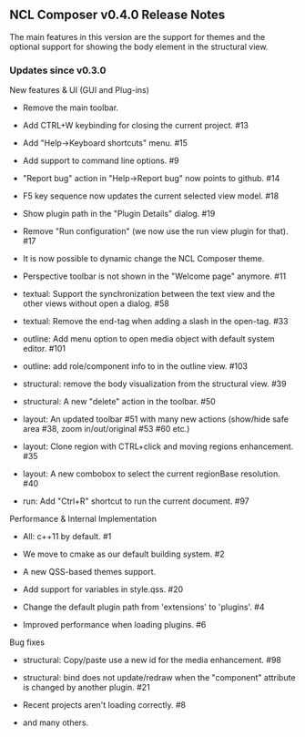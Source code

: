 ## NCL Composer v0.4.0 Release Notes

The main features in this version are the support for themes and the optional
support for showing the body element in the structural view.

### Updates since v0.3.0

New features & UI (GUI and Plug-ins)

  * Remove the main toolbar.

  * Add CTRL+W keybinding for closing the current project. #13

  * Add "Help->Keyboard shortcuts" menu. #15

  * Add support to command line options. #9

  * "Report bug" action in "Help->Report bug" now points to github. #14

  * F5 key sequence now updates the current selected view model. #18

  * Show plugin path in the "Plugin Details" dialog. #19

  * Remove "Run configuration" (we now use the run view plugin for that). #17

  * It is now possible to dynamic change the NCL Composer theme. 

  * Perspective toolbar is not shown in the "Welcome page" anymore. #11

  * textual: Support the synchronization between the text view and the other
    views without open a dialog. #58

  * textual: Remove the end-tag when adding a slash in the open-tag. #33

  * outline: Add menu option to open media object with default system editor.
    #101

  * outline: add role/component info to <bind/> in the outline view. #103

  * structural: remove the body visualization from the structural view. #39

  * structural: A new "delete" action in the toolbar. #50

  * layout: An updated toolbar #51 with many new actions (show/hide safe area
    #38, zoom in/out/original #53 #60 etc.)

  * layout: Clone region with CTRL+click and moving regions enhancement. #35

  * layout: A new combobox to select the current regionBase resolution. #40

  * run: Add "Ctrl+R" shortcut to run the current document. #97

Performance & Internal Implementation

  * All: c++11 by default. #1

  * We move to cmake as our default building system. #2 
  
  * A new QSS-based themes support.

  * Add support for variables in style.qss. #20

  * Change the default plugin path from 'extensions' to 'plugins'. #4

  * Improved performance when loading plugins. #6

Bug fixes

  * structural: Copy/paste  use a new id for the media enhancement. #98

  * structural: bind does not update/redraw when the "component" attribute is
    changed by another plugin. #21

  * Recent projects aren't loading correctly. #8

  * and many others.
